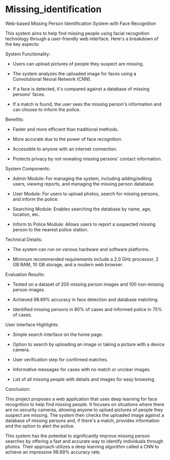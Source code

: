 # Missing_identification
Web-based Missing Person Identification System with Face Recognition

This system aims to help find missing people using facial recognition technology through a user-friendly web interface. Here's a breakdown of the key aspects:

System Functionality:

* Users can upload pictures of people they suspect are missing.

* The system analyzes the uploaded image for faces using a Convolutional Neural Network (CNN).

* If a face is detected, it's compared against a database of missing persons' faces.

* If a match is found, the user sees the missing person's information and can choose to inform the police.

Benefits:

* Faster and more efficient than traditional methods.

* More accurate due to the power of face recognition.

* Accessible to anyone with an internet connection.

* Protects privacy by not revealing missing persons' contact information.

System Components:

* Admin Module: For managing the system, including adding/editing users, viewing reports, and managing the missing person database.

* User Module: For users to upload photos, search for missing persons, and inform the police.

* Searching Module: Enables searching the database by name, age, location, etc.

* Inform to Police Module: Allows users to report a suspected missing person to the nearest police station.

Technical Details:

* The system can run on various hardware and software platforms.

* Minimum recommended requirements include a 2.0 GHz processor, 2 GB RAM, 10 GB storage, and a modern web browser.

Evaluation Results:

* Tested on a dataset of 200 missing person images and 100 non-missing person images.

* Achieved 98.89% accuracy in face detection and database matching.

* Identified missing persons in 80% of cases and informed police in 75% of cases.

User Interface Highlights:

* Simple search interface on the home page.

* Option to search by uploading an image or taking a picture with a device camera.

* User verification step for confirmed matches.

* Informative messages for cases with no match or unclear images.

* List of all missing people with details and images for easy browsing.

Conclusion:

  This project proposes a web application that uses deep learning for face recognition to help find missing people. It focuses on situations where there are no security cameras, allowing anyone to upload pictures of people they suspect are missing. The system then checks the uploaded image against a database of missing persons and, if there's a match, provides information and the option to alert the police.

  This system has the potential to significantly improve missing person searches by offering a fast and accurate way to identify individuals through photos. Their approach utilizes a deep learning algorithm called a CNN to achieve an impressive 98.89% accuracy rate.
